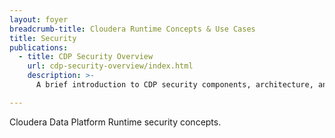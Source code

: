 ```yaml
---
layout: foyer
breadcrumb-title: Cloudera Runtime Concepts & Use Cases
title: Security
publications:
  - title: CDP Security Overview
    url: cdp-security-overview/index.html
    description: >-
      A brief introduction to CDP security components, architecture, and terminology. 

---
```

Cloudera Data Platform Runtime security concepts.
